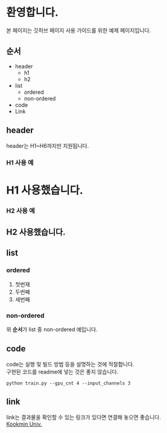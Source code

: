 # 환영합니다.

본 페이지는 깃허브 페이지 사용 가이드를 위한 예제 페이지입니다.

## 순서
* header
  * h1
  * h2
* list
  * ordered
  * non-ordered
* code
* Link
    
    
## header
header는 H1~H6까지만 지원됩니다.
### H1 사용 예
# H1 사용했습니다.
    
### H2 사용 예
## H2 사용했습니다.
   
   
## list
### ordered
1. 첫번재
2. 두번째
3. 세번째
   
### non-ordered
위 **순서**가 list 중 non-ordered 예입니다.
    
    
## code
code는 실행 및 빌드 방법 등을 설명하는 것에 적절합니다.   
구현된 코드를 readme에 넣는 것은 좋지 않습니다.
```shell
python train.py --gpu_cnt 4 --input_channels 3
```
    
    
## link
link는 결과물을 확인할 수 있는 링크가 있다면 연결해 놓으면 좋습니다.   
[Kookmin Univ.](https://www.kookmin.ac.kr)
